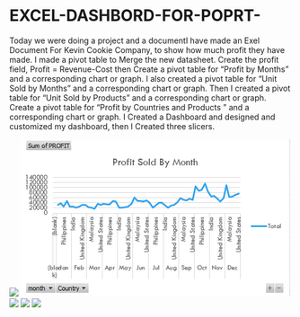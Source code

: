 # EXCEL-DASHBORD-FOR-POPRT-
Today we were doing a project and a documentI have made an Exel Document For Kevin Cookie Company, to show how much profit they have made.
I made a pivot table to Merge the new datasheet. Create the profit field, Profit = Revenue-Cost then Create a pivot table for “Profit by Months” and a corresponding chart or graph.
I also created a pivot table for “Unit Sold by Months” and a corresponding chart or graph. Then I created a pivot table for “Unit Sold by Products” and a corresponding chart or graph. 
Create a pivot table for “Profit by Countries and Products ” and a corresponding chart or graph. I Created a Dashboard and designed and customized my dashboard, then I Created three slicers.
 
![](Sources/ProfitBYMonth.png)
![](Sources/Profitsoldbymonth.png)
![](Sources/UnitSoldByprofit.png)
![](Sources/Unitsoldbyproduct.png)
![](SourcesDashboard.png)

